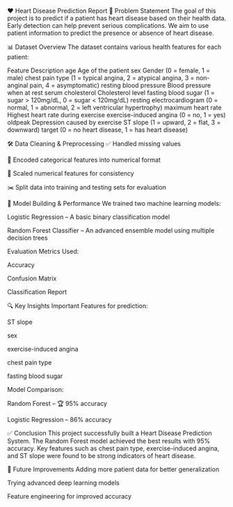 ❤️ Heart Disease Prediction Report
📌 Problem Statement
The goal of this project is to predict if a patient has heart disease based on their health data.
Early detection can help prevent serious complications.
We aim to use patient information to predict the presence or absence of heart disease.

📊 Dataset Overview
The dataset contains various health features for each patient:

Feature	Description
age	Age of the patient
sex	Gender (0 = female, 1 = male)
chest pain type	(1 = typical angina, 2 = atypical angina, 3 = non-anginal pain, 4 = asymptomatic)
resting blood pressure	Blood pressure when at rest
serum cholesterol	Cholesterol level
fasting blood sugar	(1 = sugar > 120mg/dL, 0 = sugar < 120mg/dL)
resting electrocardiogram	(0 = normal, 1 = abnormal, 2 = left ventricular hypertrophy)
maximum heart rate	Highest heart rate during exercise
exercise-induced angina	(0 = no, 1 = yes)
oldpeak	Depression caused by exercise
ST slope	(1 = upward, 2 = flat, 3 = downward)
target	(0 = no heart disease, 1 = has heart disease)

🛠 Data Cleaning & Preprocessing
✅ Handled missing values

🔄 Encoded categorical features into numerical format

📏 Scaled numerical features for consistency

✂️ Split data into training and testing sets for evaluation

🤖 Model Building & Performance
We trained two machine learning models:

Logistic Regression – A basic binary classification model

Random Forest Classifier – An advanced ensemble model using multiple decision trees

Evaluation Metrics Used:

Accuracy

Confusion Matrix

Classification Report

🔍 Key Insights
Important Features for prediction:

ST slope

sex

exercise-induced angina

chest pain type

fasting blood sugar

Model Comparison:

Random Forest – 🏆 95% accuracy

Logistic Regression – 86% accuracy

✅ Conclusion
This project successfully built a Heart Disease Prediction System.
The Random Forest model achieved the best results with 95% accuracy.
Key features such as chest pain type, exercise-induced angina, and ST slope were found to be strong indicators of heart disease.

🚀 Future Improvements
Adding more patient data for better generalization

Trying advanced deep learning models

Feature engineering for improved accuracy


